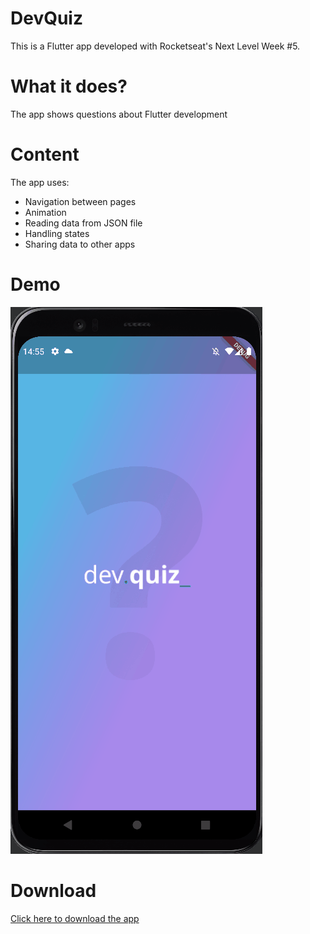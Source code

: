 # DevQuiz

This is a Flutter app developed with Rocketseat's Next Level Week #5.

# What it does?

The app shows questions about Flutter development

# Content

The app uses:
- Navigation between pages
- Animation
- Reading data from JSON file
- Handling states
- Sharing data to other apps

# Demo

![GIF](./images/devquiz.gif)

# Download

[Click here to download the app](./devquiz.apk)

